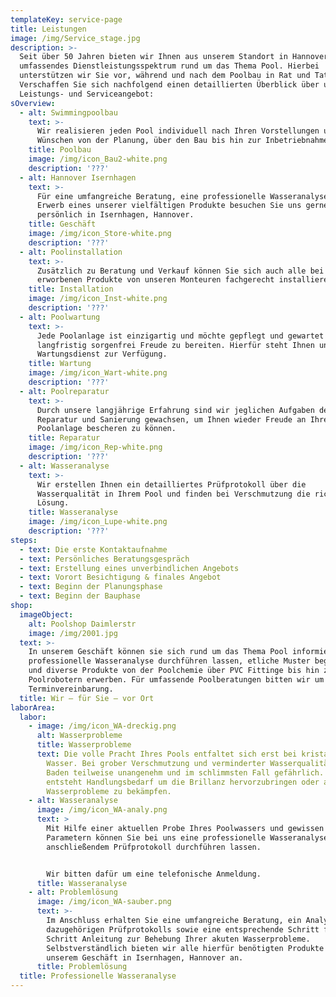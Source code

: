 ```yaml
---
templateKey: service-page
title: Leistungen
image: /img/Service_stage.jpg
description: >-
  Seit über 50 Jahren bieten wir Ihnen aus unserem Standort in Hannover ein
  umfassendes Dienstleistungsspektrum rund um das Thema Pool. Hierbei
  unterstützen wir Sie vor, während und nach dem Poolbau in Rat und Tat. 
  Verschaffen Sie sich nachfolgend einen detaillierten Überblick über unser
  Leistungs- und Serviceangebot:
sOverview:
  - alt: Swimmingpoolbau
    text: >-
      Wir realisieren jeden Pool individuell nach Ihren Vorstellungen und
      Wünschen von der Planung, über den Bau bis hin zur Inbetriebnahme. 
    title: Poolbau
    image: /img/icon_Bau2-white.png
    description: '???'
  - alt: Hannover Isernhagen
    text: >-
      Für eine umfangreiche Beratung, eine professionelle Wasseranalyse oder den
      Erwerb eines unserer vielfältigen Produkte besuchen Sie uns gerne
      persönlich in Isernhagen, Hannover.
    title: Geschäft
    image: /img/icon_Store-white.png
    description: '???'
  - alt: Poolinstallation
    text: >-
      Zusätzlich zu Beratung und Verkauf können Sie sich auch alle bei uns
      erworbenen Produkte von unseren Monteuren fachgerecht installieren lassen.
    title: Installation
    image: /img/icon_Inst-white.png
    description: '???'
  - alt: Poolwartung
    text: >-
      Jede Poolanlage ist einzigartig und möchte gepflegt und gewartet werden um
      langfristig sorgenfrei Freude zu bereiten. Hierfür steht Ihnen unser
      Wartungsdienst zur Verfügung.
    title: Wartung
    image: /img/icon_Wart-white.png
    description: '???'
  - alt: Poolreparatur
    text: >-
      Durch unsere langjährige Erfahrung sind wir jeglichen Aufgaben der
      Reparatur und Sanierung gewachsen, um Ihnen wieder Freude an Ihrer
      Poolanlage bescheren zu können.
    title: Reparatur
    image: /img/icon_Rep-white.png
    description: '???'
  - alt: Wasseranalyse
    text: >-
      Wir erstellen Ihnen ein detailliertes Prüfprotokoll über die
      Wasserqualität in Ihrem Pool und finden bei Verschmutzung die richtige
      Lösung. 
    title: Wasseranalyse
    image: /img/icon_Lupe-white.png
    description: '???'
steps:
  - text: Die erste Kontaktaufnahme
  - text: Persönliches Beratungsgespräch
  - text: Erstellung eines unverbindlichen Angebots
  - text: Vorort Besichtigung & finales Angebot
  - text: Beginn der Planungsphase
  - text: Beginn der Bauphase
shop:
  imageObject:
    alt: Poolshop Daimlerstr
    image: /img/2001.jpg
  text: >-
    In unserem Geschäft können sie sich rund um das Thema Pool informieren, eine
    professionelle Wasseranalyse durchführen lassen, etliche Muster begutachten
    und diverse Produkte von der Poolchemie über PVC Fittinge bis hin zu
    Poolrobotern erwerben. Für umfassende Poolberatungen bitten wir um eine
    Terminvereinbarung.
  title: Wir – für Sie – vor Ort
laborArea:
  labor:
    - image: /img/icon_WA-dreckig.png
      alt: Wasserprobleme
      title: Wasserprobleme
      text: Die volle Pracht Ihres Pools entfaltet sich erst bei kristallklarem
        Wasser. Bei grober Verschmutzung und verminderter Wasserqualität ist das
        Baden teilweise unangenehm und im schlimmsten Fall gefährlich. Hier
        entsteht Handlungsbedarf um die Brillanz hervorzubringen oder aktuelle
        Wasserprobleme zu bekämpfen.
    - alt: Wasseranalyse
      image: /img/icon_WA-analy.png
      text: >
        Mit Hilfe einer aktuellen Probe Ihres Poolwassers und gewissen
        Parametern können Sie bei uns eine professionelle Wasseranalyse mit
        anschließendem Prüfprotokoll durchführen lassen.


        Wir bitten dafür um eine telefonische Anmeldung.
      title: Wasseranalyse
    - alt: Problemlösung
      image: /img/icon_WA-sauber.png
      text: >-
        Im Anschluss erhalten Sie eine umfangreiche Beratung, ein Analyse des
        dazugehörigen Prüfprotokolls sowie eine entsprechende Schritt für
        Schritt Anleitung zur Behebung Ihrer akuten Wasserprobleme.
        Selbstverständlich bieten wir alle hierfür benötigten Produkte in
        unserem Geschäft in Isernhagen, Hannover an.
      title: Problemlösung
  title: Professionelle Wasseranalyse
---
```


